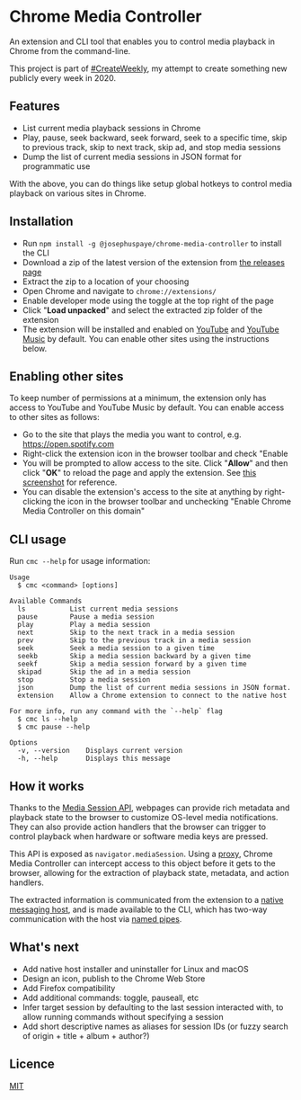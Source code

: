 # Chrome Media Controller

An extension and CLI tool that enables you to control media playback in Chrome from the command-line.

This project is part of [#CreateWeekly](https://twitter.com/JosephusPaye/status/1214853295023411200), my attempt to create something new publicly every week in 2020.

## Features

- List current media playback sessions in Chrome
- Play, pause, seek backward, seek forward, seek to a specific time, skip to previous track, skip to next track, skip ad, and stop media sessions
- Dump the list of current media sessions in JSON format for programmatic use

With the above, you can do things like setup global hotkeys to control media playback on various sites in Chrome.

## Installation

- Run `npm install -g @josephuspaye/chrome-media-controller` to install the CLI
- Download a zip of the latest version of the extension from [the releases page](https://github.com/JosephusPaye/chrome-media-controller/releases)
- Extract the zip to a location of your choosing
- Open Chrome and navigate to `chrome://extensions/`
- Enable developer mode using the toggle at the top right of the page
- Click "**Load unpacked**" and select the extracted zip folder of the extension
- The extension will be installed and enabled on [YouTube](https://www.youtube.com) and [YouTube Music](https://music.youtube.com) by default. You can enable other sites using the instructions below.

## Enabling other sites

To keep number of permissions at a minimum, the extension only has access to YouTube and YouTube Music by default. You can enable access to other sites as follows:

- Go to the site that plays the media you want to control, e.g. <https://open.spotify.com>
- Right-click the extension icon in the browser toolbar and check "Enable
- You will be prompted to allow access to the site. Click "**Allow**" and then click "**OK**" to reload the page and apply the extension. See [this screenshot](./enable-on-site.jpg) for reference.
- You can disable the extension's access to the site at anything by right-clicking the icon in the browser toolbar and unchecking "Enable Chrome Media Controller on this domain"

## CLI usage

Run `cmc --help` for usage information:

```
Usage
  $ cmc <command> [options]

Available Commands
  ls           List current media sessions
  pause        Pause a media session
  play         Play a media session
  next         Skip to the next track in a media session
  prev         Skip to the previous track in a media session
  seek         Seek a media session to a given time
  seekb        Skip a media session backward by a given time
  seekf        Skip a media session forward by a given time
  skipad       Skip the ad in a media session
  stop         Stop a media session
  json         Dump the list of current media sessions in JSON format.
  extension    Allow a Chrome extension to connect to the native host

For more info, run any command with the `--help` flag
  $ cmc ls --help
  $ cmc pause --help

Options
  -v, --version    Displays current version
  -h, --help       Displays this message
```

## How it works

Thanks to the [Media Session API](https://developer.mozilla.org/en-US/docs/Web/API/Media_Session_API), webpages can provide rich metadata and playback state to the browser to customize OS-level media notifications. They can also provide action handlers that the browser can trigger to control playback when hardware or software media keys are pressed.

This API is exposed as `navigator.mediaSession`. Using a [proxy](https://developer.mozilla.org/en-US/docs/Web/JavaScript/Reference/Global_Objects/Proxy), Chrome Media Controller can intercept access to this object before it gets to the browser, allowing for the extraction of playback state, metadata, and action handlers.

The extracted information is communicated from the extension to a [native messaging host](https://developer.chrome.com/extensions/nativeMessaging), and is made available to the CLI, which has two-way communication with the host via [named pipes](https://github.com/JosephusPaye/pipe-emitter).

## What's next

- Add native host installer and uninstaller for Linux and macOS
- Design an icon, publish to the Chrome Web Store
- Add Firefox compatibility
- Add additional commands: toggle, pauseall, etc
- Infer target session by defaulting to the last session interacted with, to allow running commands without specifying a session
- Add short descriptive names as aliases for session IDs (or fuzzy search of origin + title + album + author?)

## Licence

[MIT](LICENCE)
